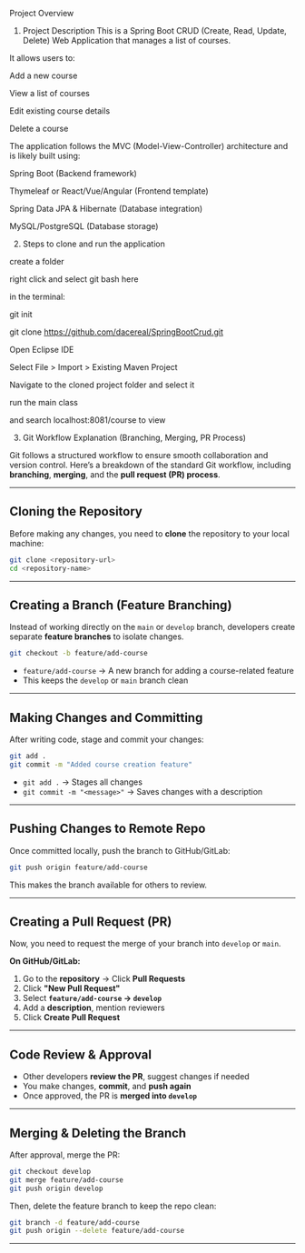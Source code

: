 Project Overview
1. Project Description
This is a Spring Boot CRUD (Create, Read, Update, Delete) Web Application that manages a list of courses.

It allows users to:

Add a new course

View a list of courses

Edit existing course details

Delete a course

The application follows the MVC (Model-View-Controller) architecture and is likely built using:

Spring Boot (Backend framework)

Thymeleaf or React/Vue/Angular (Frontend template)

Spring Data JPA & Hibernate (Database integration)

MySQL/PostgreSQL (Database storage)



2. Steps to clone and run the application

create a folder 

right click and select git bash here

in the terminal:

git init

git clone https://github.com/dacereal/SpringBootCrud.git

Open Eclipse IDE

Select File > Import > Existing Maven Project

Navigate to the cloned project folder and select it


run the main class

and search localhost:8081/course to view

3. Git Workflow Explanation (Branching, Merging, PR Process)

Git follows a structured workflow to ensure smooth collaboration and version control. Here’s a breakdown of the standard Git workflow, including **branching**, **merging**, and the **pull request (PR) process**.

---

## Cloning the Repository
Before making any changes, you need to **clone** the repository to your local machine:
```sh
git clone <repository-url>
cd <repository-name>
```

---

## Creating a Branch (Feature Branching)
Instead of working directly on the `main` or `develop` branch, developers create separate **feature branches** to isolate changes.

```sh
git checkout -b feature/add-course
```
- `feature/add-course` → A new branch for adding a course-related feature  
- This keeps the `develop` or `main` branch clean

---

## Making Changes and Committing  
After writing code, stage and commit your changes:

```sh
git add .
git commit -m "Added course creation feature"
```
- `git add .` → Stages all changes  
- `git commit -m "<message>"` → Saves changes with a description  

---

## Pushing Changes to Remote Repo  
Once committed locally, push the branch to GitHub/GitLab:

```sh
git push origin feature/add-course
```
This makes the branch available for others to review.

---

## Creating a Pull Request (PR)  
Now, you need to request the merge of your branch into `develop` or `main`.  

**On GitHub/GitLab:**  
1. Go to the **repository** → Click **Pull Requests**  
2. Click **"New Pull Request"**  
3. Select **`feature/add-course` → `develop`**  
4. Add a **description**, mention reviewers  
5. Click **Create Pull Request**

---

## Code Review & Approval  
- Other developers **review the PR**, suggest changes if needed  
- You make changes, **commit**, and **push again**  
- Once approved, the PR is **merged into `develop`**  

---

## Merging & Deleting the Branch  
After approval, merge the PR:

```sh
git checkout develop
git merge feature/add-course
git push origin develop
```

Then, delete the feature branch to keep the repo clean:

```sh
git branch -d feature/add-course
git push origin --delete feature/add-course
```

---



